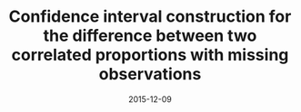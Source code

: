 ---
title: "Confidence interval construction for the difference between two correlated proportions with missing observations"
collection: publications
category: manuscripts
permalink: /publication/2015-12-09TangandLi.md
date: 2015-12-09
venue: 'Journal of Biopharmaceutical Statistics'
paperurl: 'https://jieli12.github.io/files/papers/2016TangandLi.pdf'
link: 'https://doi.org/10.1080/10543406.2014.1000544'
citation: 'Niansheng Tang, Hui-Qiong Li, Man-Lai Tang and <b>Jie Li</b> (2015). Confidence interval construction for the difference between two correlated proportions with missing observations. <i>Journal of Biopharmaceutical Statistics </i>,26:2, 323-338. DOI:10.1080/10543406.2014.1000544.'
---